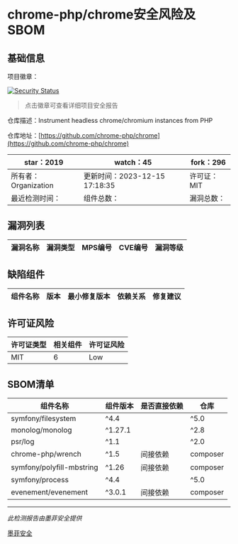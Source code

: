 # chrome-php/chrome安全风险及SBOM

## 基础信息

项目徽章：

[![Security Status](https://www.murphysec.com/platform3/v31/badge/1736097269148504064.svg)](https://www.murphysec.com/console/report/1736097267592417280/1736097269148504064)

> 点击徽章可查看详细项目安全报告

仓库描述：Instrument headless chrome/chromium instances from PHP

仓库地址：[https://github.com/chrome-php/chrome](https://github.com/chrome-php/chrome)

| star：2019 | watch：45 | fork：296 |
| ----------- | -------------- | ------------ |
| 所有者：Organization | 更新时间：2023-12-15 17:18:35 | 许可证：MIT |
| 最近检测时间： | 组件总数： | 漏洞总数： |




## 漏洞列表

| 漏洞名称 | 漏洞类型 | MPS编号 | CVE编号 | 漏洞等级 |
| ------- | ------ | ------- | ------ | ----- |





## 缺陷组件

| 组件名称 | 版本 | 最小修复版本 | 依赖关系 | 修复建议 |
| -------- | ---- | ------------ | -------- | -------- |





## 许可证风险

| 许可证类型 | 相关组件 | 许可证风险 |
| ---------- | -------- | ---------- |
|MIT|6|Low|




## SBOM清单

| 组件名称 | 组件版本 | 是否直接依赖 | 仓库 |
| -------- | -------- | ------------ | ---- |
|symfony/filesystem|^4.4 || ^5.0 || ^6.0 || ^7.0|间接依赖|composer|
|monolog/monolog|^1.27.1 || ^2.8 || ^3.2|间接依赖|composer|
|psr/log|^1.1 || ^2.0 || ^3.0|间接依赖|composer|
|chrome-php/wrench|^1.5|间接依赖|composer|
|symfony/polyfill-mbstring|^1.26|间接依赖|composer|
|symfony/process|^4.4 || ^5.0 || ^6.0 || ^7.0|间接依赖|composer|
|evenement/evenement|^3.0.1|间接依赖|composer|


------

*此检测报告由墨菲安全提供*

[墨菲安全](www.murphysec.com)